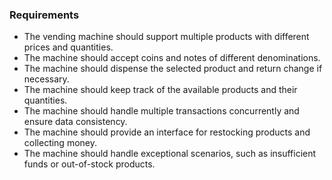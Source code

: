 ### Requirements
 * The vending machine should support multiple products with different prices and quantities.
 * The machine should accept coins and notes of different denominations.
 * The machine should dispense the selected product and return change if necessary.
 * The machine should keep track of the available products and their quantities.
 * The machine should handle multiple transactions concurrently and ensure data consistency.
 * The machine should provide an interface for restocking products and collecting money.
 * The machine should handle exceptional scenarios, such as insufficient funds or out-of-stock products.
